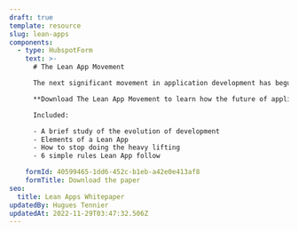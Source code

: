 ```yaml
---
draft: true
template: resource
slug: lean-apps
components:
  - type: HubspotForm
    text: >-
      # The Lean App Movement

      The next significant movement in application development has begun. 

      **Download The Lean App Movement to learn how the future of application development is actually about doing less.**

      Included:

      - A brief study of the evolution of development
      - Elements of a Lean App
      - How to stop doing the heavy lifting 
      - 6 simple rules Lean App follow

    formId: 40599465-1dd6-452c-b1eb-a42e0e413af8
    formTitle: Download the paper
seo:
  title: Lean Apps Whitepaper
updatedBy: Hugues Tennier
updatedAt: 2022-11-29T03:47:32.506Z
---
```

